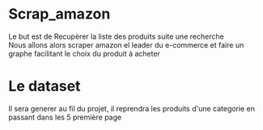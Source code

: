 # Scrap_amazon
Le but est de Recupèrer la liste des produits suite une recherche  
Nous allons alors scraper amazon el leader du e-commerce
et faire un graphe facilitant le choix du produit à acheter

# Le dataset
Il sera generer au fil du projet, il reprendra les produits d'une categorie en passant dans les 5 première page







